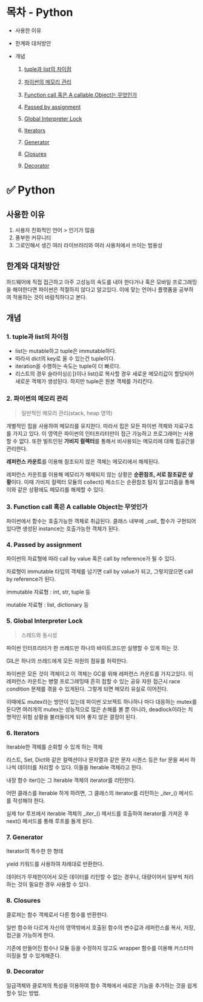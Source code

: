 # 목차 - Python

- 사용한 이유

- 한계와 대처방안

- 개념

  1. [tuple과 list의 차이점](#1-tuple과-list의-차이점)

  2. [파이썬의 메모리 관리](#2-파이썬의-메모리-관리)

  3. [Function call 혹은 A callable Object는 무엇인가](#3-function-call-혹은-a-callable-object는-무엇인가)

  4. [Passed by assignment](#4-passed-by-assignment)

  5. [Global Interpreter Lock](#5-global-interpreter-lock)

  6. [Iterators](#6-iterators)

  7. [Generator](#7-generator)

  8. [Closures](#8-closures)

  9. [Decorator](#9-decorator)

# :white_check_mark: Python

## 사용한 이유

1. 사용자 친화적인 언어 > 인기가 많음
2. 풍부한 커뮤니티
3.  그로인해서 생긴 여러 라이브러리와 여러 사용처에서 쓰이는 범용성



## 한계와 대처방안

하드웨어에 직접 접근하고 아주 고성능의 속도를 내야 한다거나 혹은 모바일 프로그래밍을 해야한다면 파이썬은 적절하지 않다고 알고있다. 이에 맞는 언어나 플랫폼을 공부하여 적용하는 것이 바람직하다고 본다.



## 개념

### 1. tuple과 list의 차이점

- list는 mutable하고 tuple은 immutable하다. 
- 따라서 dict의 key로 올 수 있는건 tuple이다.
- iteration을 수행하는 속도는 tuple이 더 빠르다.
- 리스트의 경우 슬라이싱([:])이나 list()로 복사할 경우 새로운 메모리값이 할당되어 새로운 객체가 생성된다. 하지만 tuple은 원본 객체를 가리킨다.



### 2. 파이썬의 메모리 관리

> 일반적인 메모리 관리(stack, heap 영역)

개별적인 힙을 사용하여 메모리를 유지한다. 따라서 힙은 모든 파이썬 객체와 자료구조를 가지고 있다. 이 영역은 파이썬의 인터프리터만이 접근 가능하고 프로그래머는 사용할 수 없다. 또한 빌트인된 **가비지 컬렉터**를 통해서 비사용되는 메모리에 대해 힙공간을 관리한다.

**레퍼런스 카운트**를 이용해 참조되지 않은 객체는 메모리에서 해제된다.

레퍼런스 카운트를 이용해 메모리가 해제되지 않는 상황은 **순환참조, 서로 참조같은 상황**이다. 이때 가비지 컬렉터 모듈의 collect() 메소드는 순환참조 탐지 알고리즘을 통해 이와 같은 상황에도 메모리를 해제할 수 있다.



### 3. Function call 혹은 A callable Object는 무엇인가

파이썬에서 함수는 호출가능한 객체로 취급된다. 클래스 내부에 \__call__ 함수가 구현되어있다면 생성된 instance는 호출가능한 객체가 된다.



### 4. Passed by assignment

파이썬의 자료형에 따라 call by value 혹은 call by reference가 될 수 있다.

자료형이 immutable 타입의 객체를 넘기면 call by value가 되고, 그렇지않으면 call by reference가 된다.

immutable 자료형 : int, str, tuple 등

mutable 자료형 : list, dictionary 등



### 5. Global Interpreter Lock

> 스레드와 동시성

파이썬 인터프리터가 한 쓰레드만 하나의 바이트코드만 실행할 수 있게 하는 것.

GIL은 하나의 쓰레드에게 모든 자원의 점유를 허락한다.

파이썬은 모든 것이 객체이고 이 객체는 GC를 위해 레퍼런스 카운트를 가지고있다. 이 레퍼런스 카운트는 병렬 프로그래밍때 흔히 접할 수 있는 공유 자원 접근시 race condition 문제를 겪을 수 있게된다. 그렇게 되면 메모리 유실로 이어진다.

이때에도 mutex라는 방안이 있는데 파이썬 오브젝트 하나하나 마다 대응하는 mutex를 둔다면 여러개의 mutex는 성능적으로 많은 손해를 볼 뿐 아니라, deadlock이라는 치명적인 위험 상황을 불러들이게 되어 좋지 않은 결정이 된다.



### 6. Iterators

Iterable한 객체를 순회할 수 있게 하는 객체

리스트, Set, Dict와 같은 컬렉션이나 문자열과 같은 문자 시퀀스 등은 for 문을 써서 하나씩 데이터를 처리할 수 있다. 이들을 Iterable 객체라고 한다.

내장 함수 iter()는 그 Iterable 객체의 iterator를 리턴한다.

어떤 클래스를 Iterable 하게 하려면, 그 클래스의 iterator를 리턴하는 \__iter__() 메서드를 작성해야 한다.

실제 for 루프에서 iterable 객체의 \__iter__() 메서드를 호출하여 iterator를 가져온 후 next() 메서드를 통해 루프를 돌게 된다.



### 7. Generator

Iterator의 특수한 한 형태

yield 키워드를 사용하여 차례대로 반환한다.

데이터가 무제한이어서 모든 데이터를 리턴할 수 없는 경우나, 대량이어서 일부씩 처리하는 것이 필요한 경우 사용할 수 있다.



### 8. Closures

클로져는 함수 객체로서 다른 함수를 반환한다. 

일반 함수와 다르게 자신의 영역밖에서 호출된 함수의 변수값과 레퍼런스를 복사, 저장, 접근을 가능하게 한다.

기존에 만들어진 함수나 모듈 등을 수정하지 않고도 wrapper 함수를 이용해 커스터마이징을 할 수 있게해준다.



### 9. Decorator

일급객체와 클로져의 특성을 이용하여 함수 객체에서 새로운 기능을 추가하는 것을 쉽게 할수 있는 방법.

